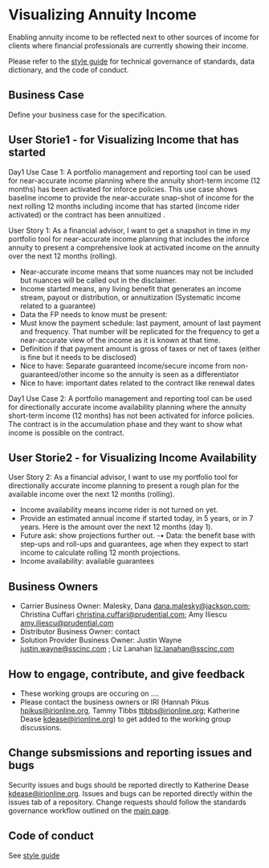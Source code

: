 # Visualizing Annuity Income

Enabling annuity income to be reflected next to other sources of income for clients where financial professionals are currently showing their income.

Please refer to the [style guide](https://github.com/Insured-Retirement-Institute/Style-Guide) for technical governance of standards, data dictionary, and the code of conduct.

## Business Case
Define your business case for the specification.

## User Storie1 - for Visualizing Income that has started
Day1 Use Case 1: A portfolio management and reporting tool can be used for near-accurate income planning where the annuity short-term income (12 months) has been activated for inforce policies.  This use case shows baseline income to provide the near-accurate snap-shot of income for the next rolling 12 months including income that has started (income rider activated) or the contract has been annuitized . 

User Story 1: As a financial advisor, I want to get a snapshot in time in my portfolio tool for near-accurate income planning that includes the inforce annuity to present a comprehensive look at activated income on the annuity over the next 12 months (rolling). 

-	Near-accurate income means that some nuances may not be included but nuances will be called out in the disclaimer.
-	Income started means, any living benefit that generates an income stream, payout or distribution, or annuitization (Systematic income related to a guarantee)
-	Data the FP needs to know must be present:
-	Must know the payment schedule: 	last payment, amount of last payment and frequency. That number will be replicated for the frequency to get a near-accurate view of the income as it is known at that time. 
- Definition if that payment amount is gross of taxes or net of taxes (either is fine but it needs to be disclosed)
-	Nice to have: Separate guaranteed income/secure income from non-guaranteed/other income so the annuity is seen as a differentiator
-	Nice to have: important dates related to the contract like renewal dates

Day1 Use Case 2:  A portfolio management and reporting tool can be used for directionally accurate income availability planning where the annuity short-term income (12 months) has not been activated for inforce policies.  The contract is in the accumulation phase and they want to show what income is possible on the contract. 

## User Storie2 - for Visualizing Income Availability
User Story 2: As a financial advisor, I want to use my portfolio tool for directionally accurate income planning to present a rough plan for the available income over the next 12 months (rolling). 
-	Income availability means income rider is not turned on yet.
-	Provide an estimated annual income if started today, in 5 years, or in 7 years. Here is the amount over the next 12 months (day 1). 
-	Future ask: show projections further out. -•	Data:  the benefit base with step-ups and roll-ups and guarantees, age when they expect to start income to calculate rolling 12 month projections.
-	Income availability: available guarantees


## Business Owners 
- Carrier Business Owner: Malesky, Dana dana.malesky@jackson.com; Christina Cuffari christina.cuffari@prudential.com; Amy Iliescu amy.iliescu@prudential.com
- Distributor Business Owner: contact
- Solution Provider Business Owner: Justin Wayne justin.wayne@sscinc.com ; Liz Lanahan liz.lanahan@sscinc.com

## How to engage, contribute, and give feedback
- These working groups are occuring on ....
- Please contact the business owners or IRI (Hannah Pikus hpikus@irionline.org, Tammy Tibbs ttibbs@irionline.org; Katherine Dease kdease@irionline.org) to get added to the working group discussions. 

## Change subsmissions and reporting issues and bugs

Security issues and bugs should be reported directly to Katherine Dease kdease@irionline.org. Issues and bugs can be reported directly within the issues tab of a repository. Change requests should follow the standards governance workflow outlined on the [main page](https://github.com/Insured-Retirement-Institute).

## Code of conduct

See [style guide](https://github.com/Insured-Retirement-Institute/Style-Guide)
